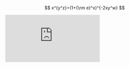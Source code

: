 $$ x^{y^z}=(1+{\rm e}^x)^{-2xy^w} $$

![equation](http://www.sciweavers.org/tex2img.php?eq=1%2Bsin%28mc%5E2%29&bc=White&fc=Black&im=jpg&fs=12&ff=arev&edit=)

